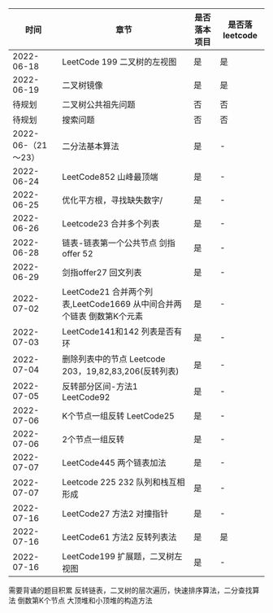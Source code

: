 
|  时间   | 章节| 是否落本项目| 是否落leetcode|
|  ----  | ----  |----  |----  |
| 2022-06-18  | LeetCode 199 二叉树的左视图 |是 |是 |
| 2022-06-19  | 二叉树镜像 |是 |是 |
| 待规划  | 二叉树公共祖先问题 |否 |否 |
| 待规划  | 搜索问题 |否 |否 |
| 2022-06-（21～23）  | 二分法基本算法 |是 |- |
| 2022-06-24  | LeetCode852 山峰最顶端 |是 |- |
| 2022-06-25  |优化平方根，寻找缺失数字/ |是 |- |
| 2022-06-26  |Leetcode23 合并多个列表 |是 |- |
| 2022-06-28  |链表-链表第一个公共节点 剑指offer 52 |是 |- |
| 2022-06-29  |剑指offer27 回文列表|是 |- |
| 2022-07-02  |LeetCode21 合并两个列表,LeetCode1669 从中间合并两个链表  倒数第K个元素|是 |- |
| 2022-07-03  |LeetCode141和142 列表是否有环|是 |- |
| 2022-07-04  |删除列表中的节点 Leetcode 203，19,82,83,206(反转列表) |是 |- |
| 2022-07-05  |反转部分区间-方法1 LeetCode92 |是 |- |
| 2022-07-06  |K个节点一组反转 LeetCode25 |是 |- |
| 2022-07-06  |2个节点一组反转|是 |- |
| 2022-07-07  |LeetCode445 两个链表加法|是 |- |
| 2022-07-07  |Leetcode 225 232 队列和栈互相形成|是 |- |
| 2022-07-16  |LeetCode27 方法2 对撞指针|是 |- |
| 2022-07-16  |LeetCode61 方法2 反转列表法|是 |是 |
| 2022-07-16  |LeetCode199 扩展题，二叉树左视图|是 |- |

需要背诵的题目积累
反转链表，二叉树的层次遍历，快速排序算法，二分查找算法
倒数第K个节点
大顶堆和小顶堆的构造方法